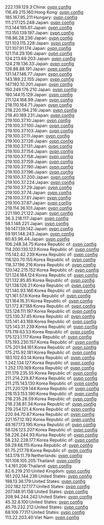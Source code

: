 222.139.129.3:China: [ovpn config](vpn/222_139_129_3.ovpn)  
116.49.215.160:Hong Kong: [ovpn config](vpn/116_49_215_160.ovpn)  
185.167.95.211:Hungary: [ovpn config](vpn/185_167_95_211.ovpn)  
111.217.125.248:Japan: [ovpn config](vpn/111_217_125_248.ovpn)  
113.144.195.61:Japan: [ovpn config](vpn/113_144_195_61.ovpn)  
113.150.139.197:Japan: [ovpn config](vpn/113_150_139_197.ovpn)  
118.86.28.236:Japan: [ovpn config](vpn/118_86_28_236.ovpn)  
121.103.115.228:Japan: [ovpn config](vpn/121_103_115_228.ovpn)  
121.107.91.174:Japan: [ovpn config](vpn/121_107_91_174.ovpn)  
121.114.29.106:Japan: [ovpn config](vpn/121_114_29_106.ovpn)  
124.213.69.203:Japan: [ovpn config](vpn/124_213_69_203.ovpn)  
124.219.136.33:Japan: [ovpn config](vpn/124_219_136_33.ovpn)  
126.88.88.191:Japan: [ovpn config](vpn/126_88_88_191.ovpn)  
131.147.146.77:Japan: [ovpn config](vpn/131_147_146_77.ovpn)  
143.189.22.155:Japan: [ovpn config](vpn/143_189_22_155.ovpn)  
147.192.10.201:Japan: [ovpn config](vpn/147_192_10_201.ovpn)  
150.249.176.210:Japan: [ovpn config](vpn/150_249_176_210.ovpn)  
180.144.15.129:Japan: [ovpn config](vpn/180_144_15_129.ovpn)  
211.124.168.99:Japan: [ovpn config](vpn/211_124_168_99.ovpn)  
218.110.164.71:Japan: [ovpn config](vpn/218_110_164_71.ovpn)  
218.220.194.216:Japan: [ovpn config](vpn/218_220_194_216.ovpn)  
218.40.189.231:Japan: [ovpn config](vpn/218_40_189_231.ovpn)  
219.100.37.10:Japan: [ovpn config](vpn/219_100_37_10.ovpn)  
219.100.37.100:Japan: [ovpn config](vpn/219_100_37_100.ovpn)  
219.100.37.103:Japan: [ovpn config](vpn/219_100_37_103.ovpn)  
219.100.37.11:Japan: [ovpn config](vpn/219_100_37_11.ovpn)  
219.100.37.126:Japan: [ovpn config](vpn/219_100_37_126.ovpn)  
219.100.37.131:Japan: [ovpn config](vpn/219_100_37_131.ovpn)  
219.100.37.154:Japan: [ovpn config](vpn/219_100_37_154.ovpn)  
219.100.37.158:Japan: [ovpn config](vpn/219_100_37_158.ovpn)  
219.100.37.159:Japan: [ovpn config](vpn/219_100_37_159.ovpn)  
219.100.37.190:Japan: [ovpn config](vpn/219_100_37_190.ovpn)  
219.100.37.196:Japan: [ovpn config](vpn/219_100_37_196.ovpn)  
219.100.37.200:Japan: [ovpn config](vpn/219_100_37_200.ovpn)  
219.100.37.224:Japan: [ovpn config](vpn/219_100_37_224.ovpn)  
219.100.37.29:Japan: [ovpn config](vpn/219_100_37_29.ovpn)  
219.100.37.74:Japan: [ovpn config](vpn/219_100_37_74.ovpn)  
219.100.37.81:Japan: [ovpn config](vpn/219_100_37_81.ovpn)  
219.100.37.87:Japan: [ovpn config](vpn/219_100_37_87.ovpn)  
219.114.36.101:Japan: [ovpn config](vpn/219_114_36_101.ovpn)  
221.190.21.122:Japan: [ovpn config](vpn/221_190_21_122.ovpn)  
36.3.218.117:Japan: [ovpn config](vpn/36_3_218_117.ovpn)  
58.1.148.221:Japan: [ovpn config](vpn/58_1_148_221.ovpn)  
59.147.139.142:Japan: [ovpn config](vpn/59_147_139_142.ovpn)  
59.191.148.243:Japan: [ovpn config](vpn/59_191_148_243.ovpn)  
60.83.96.44:Japan: [ovpn config](vpn/60_83_96_44.ovpn)  
106.248.34.75:Korea Republic of: [ovpn config](vpn/106_248_34_75.ovpn)  
114.200.130.123:Korea Republic of: [ovpn config](vpn/114_200_130_123.ovpn)  
115.142.42.239:Korea Republic of: [ovpn config](vpn/115_142_42_239.ovpn)  
116.120.70.155:Korea Republic of: [ovpn config](vpn/116_120_70_155.ovpn)  
118.37.196.216:Korea Republic of: [ovpn config](vpn/118_37_196_216.ovpn)  
120.142.215.152:Korea Republic of: [ovpn config](vpn/120_142_215_152.ovpn)  
121.124.184.124:Korea Republic of: [ovpn config](vpn/121_124_184_124.ovpn)  
121.132.85.85:Korea Republic of: [ovpn config](vpn/121_132_85_85.ovpn)  
121.138.126.21:Korea Republic of: [ovpn config](vpn/121_138_126_21.ovpn)  
121.140.93.166:Korea Republic of: [ovpn config](vpn/121_140_93_166.ovpn)  
121.161.57.6:Korea Republic of: [ovpn config](vpn/121_161_57_6.ovpn)  
121.164.16.31:Korea Republic of: [ovpn config](vpn/121_164_16_31.ovpn)  
121.172.87.188:Korea Republic of: [ovpn config](vpn/121_172_87_188.ovpn)  
125.128.111.197:Korea Republic of: [ovpn config](vpn/125_128_111_197.ovpn)  
125.130.37.45:Korea Republic of: [ovpn config](vpn/125_130_37_45.ovpn)  
125.141.43.168:Korea Republic of: [ovpn config](vpn/125_141_43_168.ovpn)  
125.143.31.239:Korea Republic of: [ovpn config](vpn/125_143_31_239.ovpn)  
175.119.63.53:Korea Republic of: [ovpn config](vpn/175_119_63_53.ovpn)  
175.123.1.117:Korea Republic of: [ovpn config](vpn/175_123_1_117.ovpn)  
175.193.230.157:Korea Republic of: [ovpn config](vpn/175_193_230_157.ovpn)  
175.201.94.161:Korea Republic of: [ovpn config](vpn/175_201_94_161.ovpn)  
175.215.92.181:Korea Republic of: [ovpn config](vpn/175_215_92_181.ovpn)  
183.102.63.14:Korea Republic of: [ovpn config](vpn/183_102_63_14.ovpn)  
1.242.134.127:Korea Republic of: [ovpn config](vpn/1_242_134_127.ovpn)  
1.252.170.169:Korea Republic of: [ovpn config](vpn/1_252_170_169.ovpn)  
211.179.235.55:Korea Republic of: [ovpn config](vpn/211_179_235_55.ovpn)  
211.214.229.87:Korea Republic of: [ovpn config](vpn/211_214_229_87.ovpn)  
211.215.143.130:Korea Republic of: [ovpn config](vpn/211_215_143_130.ovpn)  
211.220.129.144:Korea Republic of: [ovpn config](vpn/211_220_129_144.ovpn)  
218.153.153.190:Korea Republic of: [ovpn config](vpn/218_153_153_190.ovpn)  
218.235.28.59:Korea Republic of: [ovpn config](vpn/218_235_28_59.ovpn)  
218.238.81.34:Korea Republic of: [ovpn config](vpn/218_238_81_34.ovpn)  
219.254.121.4:Korea Republic of: [ovpn config](vpn/219_254_121_4.ovpn)  
220.94.70.87:Korea Republic of: [ovpn config](vpn/220_94_70_87.ovpn)  
221.157.12.192:Korea Republic of: [ovpn config](vpn/221_157_12_192.ovpn)  
49.167.173.195:Korea Republic of: [ovpn config](vpn/49_167_173_195.ovpn)  
58.126.123.207:Korea Republic of: [ovpn config](vpn/58_126_123_207.ovpn)  
58.226.244.93:Korea Republic of: [ovpn config](vpn/58_226_244_93.ovpn)  
58.232.228.177:Korea Republic of: [ovpn config](vpn/58_232_228_177.ovpn)  
59.29.66.115:Korea Republic of: [ovpn config](vpn/59_29_66_115.ovpn)  
61.75.217.78:Korea Republic of: [ovpn config](vpn/61_75_217_78.ovpn)  
143.178.11.79:Netherlands: [ovpn config](vpn/143_178_11_79.ovpn)  
101.108.105.205:Thailand: [ovpn config](vpn/101_108_105_205.ovpn)  
1.4.161.206:Thailand: [ovpn config](vpn/1_4_161_206.ovpn)  
82.6.219.210:United Kingdom: [ovpn config](vpn/82_6_219_210.ovpn)  
161.202.144.236:United States: [ovpn config](vpn/161_202_144_236.ovpn)  
198.13.36.179:United States: [ovpn config](vpn/198_13_36_179.ovpn)  
202.182.127.177:United States: [ovpn config](vpn/202_182_127_177.ovpn)  
207.148.91.158:United States: [ovpn config](vpn/207_148_91_158.ovpn)  
208.94.244.242:United States: [ovpn config](vpn/208_94_244_242.ovpn)  
45.32.8.100:United States: [ovpn config](vpn/45_32_8_100.ovpn)  
45.76.232.212:United States: [ovpn config](vpn/45_76_232_212.ovpn)  
68.109.77.117:United States: [ovpn config](vpn/68_109_77_117.ovpn)  
113.22.203.40:Viet Nam: [ovpn config](vpn/113_22_203_40.ovpn)  
